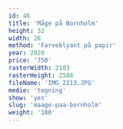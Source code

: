 ```yaml
---
id: 46
title: 'Måge på Bornholm'
height: 32
width: 26
method: 'Farveblyant på papir'
year: 2020
price: '750'
rasterWidth: 2103
rasterHeight: 2588
fileName: 'IMG_2213.JPG'
medie: 'tegning'
show: 'yes'
slug: 'maage-paa-bornholm'
weight: '180'
---
```

